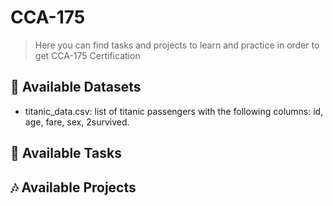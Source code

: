 # CCA-175

> Here you can find tasks and projects to learn and practice in order to get CCA-175 Certification 

## 📃 Available Datasets 

- titanic_data.csv: list of titanic passengers with the following columns: id, age, fare, sex, 2survived. 

## 📓 Available Tasks 

## 🎶 Available Projects 



